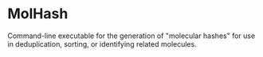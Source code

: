 # MolHash

Command-line executable for the generation of "molecular hashes" for use in deduplication, sorting, or identifying related molecules.
